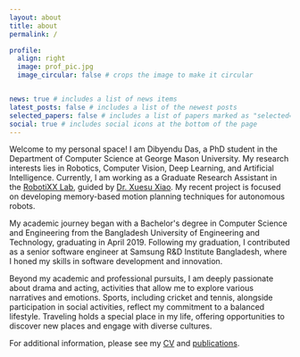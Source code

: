 ```yaml
---
layout: about
title: about
permalink: /

profile:
  align: right
  image: prof_pic.jpg
  image_circular: false # crops the image to make it circular


news: true # includes a list of news items
latest_posts: false # includes a list of the newest posts
selected_papers: false # includes a list of papers marked as "selected={true}"
social: true # includes social icons at the bottom of the page
---
```


Welcome to my personal space! I am Dibyendu Das, a PhD student in the Department of Computer Science at George Mason University. My research interests lies in Robotics, Computer Vision, Deep Learning, and Artificial Intelligence. Currently, I am working as a Graduate Research Assistant in the <a href='https://cs.gmu.edu/~xiao/RobotiXX/lab.html'>RobotiXX Lab</a>, guided by <a href='https://cs.gmu.edu/~xiao/index.html'>Dr. Xuesu Xiao</a>. My recent project is focused on developing memory-based motion planning techniques for autonomous robots. 

My academic journey began with a Bachelor's degree in Computer Science and Engineering from the Bangladesh University of Engineering and Technology, graduating in April 2019. Following my graduation, I contributed as a senior software engineer at Samsung R&D Institute Bangladesh, where I honed my skills in software development and innovation.

Beyond my academic and professional pursuits, I am deeply passionate about drama and acting, activities that allow me to explore various narratives and emotions. Sports, including cricket and tennis, alongside participation in social activities, reflect my commitment to a balanced lifestyle. Traveling holds a special place in my life, offering opportunities to discover new places and engage with diverse cultures.

For additional information, please see my <a href='https://drive.google.com/file/d/1Q_1C4xteuSSxM0wQP-2Ba1YQZXWmSg47/view?usp=drive_link'>CV</a> and <a href='https://scholar.google.com/citations?user=8ZFyDGkAAAAJ&hl=en'>publications</a>.

